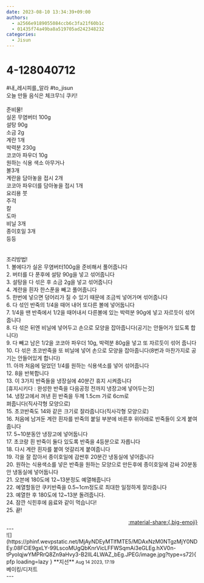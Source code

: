 ```yaml
---
date: 2023-08-10 13:34:39+09:00
authors:
  - a2566e9189055084ccb6c3fa21f60b1c
  - 01435f74a49ba8a519705ad242348232
categories:
  - Jisun
---
```


# 4-128040712

<div class="post-container" markdown="1">
<div class="content-container md-sidebar__scrollwrap" markdown="1">

\#내_레시피를_알라 \#to_jisun <br>오늘 만들 음식은 체크무늬 쿠키!<br><br>준비물! <br>실온 무염버터 100g<br>설탕 90g<br>소금 2g<br>계란 1개<br>박력분 230g<br>코코아 파우더 10g<br>원하는 식용 색소 아무거나<br>볼3개<br>계란을 담아놓을 접시 2개<br>코코아 파우더를 담아놓을 접시 1개<br>요리용 붓<br>주걱<br>칼<br>도마<br>비닐 3개<br>종이호일 3개<br>등등<br><br><br>조리방법!<br>1. 볼에다가 실온 무염버터100g을 준비해서 풀어줍니다<br>2. 버터를 다 푼후에 설탕 90g을 넣고 섞어줍니다<br>3. 설탕을 다 섞은 후 소금 2g을 넣고 섞어줍니다<br>4. 계란을 흰자 한스푼을 빼고 풀어줍니다<br>5. 한번에 넣으면 덩어리가 질 수 있기 때문에 조금씩 넣어가며 섞어줍니다<br>6. 다 섞인 반죽의 1/4을 때어 내어 또다른 볼에 넣어둡니다<br>7. 1/4을 땐 반죽에서 1/2을 때어내서 다른볼에 있는 박력분 90g에 넣고 자르듯이 섞어 줍니다<br>8. 다 섞은 뒤엔 비닐에 넣어두고 손으로 모양을 잡아줍니다(공기는 안들어가 있도록 합니다)<br>9. 다 빼고 남은 1/2을 코코아 파우더 10g, 박력분 80g을 넣고 또 자르듯이 섞어 줍니다<br>10. 다 섞은 초코반죽을 또 비닐에 넣어 손으로 모양을 잡아줍니다(8번과 마찬가지로 공기는 안들어있게 합니다)<br>11. 아까 처음에 덜었던 1/4를 원하는 식용색소를 넣어 섞어줍니다<br>12. 8을 반복합니다<br>13. 이 3가지 반죽들을 냉장실에 40분간 휴지 시켜줍니다<br>[휴지시키다 : 완성한 반죽을 다음공정 전까지 냉장고에 넣어두는것] <br>14. 냉장고에서 꺼낸 흰 반죽을 두께 1.5cm 가로 6cm로 <br>펴줍니다(직사각형 모양으로)<br>15. 초코반죽도 14와 같은 크기로 잘라줍니다(직사각형 모양으로)<br>16. 처음에 남겨둔 계란 흰자를 반죽의 붙일 부분에 바른후 위아래로 반죽들이 오게 붙여줍니다<br>17. 5~10분동안 냉장고에 넣어둡니다<br>17. 초코랑 흰 반죽이 둘다 있도록 반죽을 4등분으로 자릅니다<br>18. 다시 계란 흰자를 붙여 엇갈리게 붙여줍니다<br>19. 각을 잘 잡아서 종이호일에 감싼후 20분간 냉동실에 넣어줍니다<br>20. 원하는 식용색소를 넣은 반죽을 원하는 모양으로 만든후에 종이호일에 감싸 20분동안 냉동실에 넣어둡니다<br>21. 오븐에 180도에 12~13분정도 예열해줍니다<br>22. 예열할동안 쿠키반죽을 0.5~1cm정도로 최대한 일정하게 잘라줍니다<br>23. 예열한 후 180도에 12~13분 돌려줍니다.<br>24. 잠깐 식힌후에 음료와 같이 먹습니다!<br>25. 끝!

</div>
</div>

<div style="text-align: right;" markdown="1">
<a href="https://weverse.io/fromis9/fanpost/4-128040712" style="text-align: right;">:material-share:{.big-emoji}</a>
</div>
---

<div class="comments-container md-sidebar__scrollwrap" markdown="1">
<div class="comment" markdown="1">
<div class='id-container' markdown="1">
![](https://phinf.wevpstatic.net/MjAyNDEyMTlfMTE5/MDAxNzM0NTgzMjY0NDEy.08FClE9gxLY-99LscoMUgQbKnrVicLFFWSqmAi3eGLEg.hXV0n-tPyoIqjwYMPRrQ8Zn9aHvy3-B2llL4LWAZ_bEg.JPEG/image.jpg?type=s72){ pfp loading=lazy }
**<span class="artist">지선</span>** <small>Aug 14 2023, 17:19</small><br>
</div>
<div class='comment-body' markdown="1">
베이킹/디저트
</div>
</div>
</div>
---

